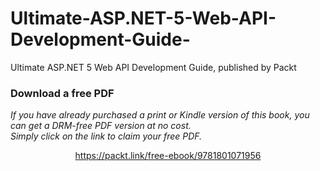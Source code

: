 # Ultimate-ASP.NET-5-Web-API-Development-Guide-
Ultimate ASP.NET 5 Web API Development Guide, published by Packt
### Download a free PDF

 <i>If you have already purchased a print or Kindle version of this book, you can get a DRM-free PDF version at no cost.<br>Simply click on the link to claim your free PDF.</i>
<p align="center"> <a href="https://packt.link/free-ebook/9781801071956">https://packt.link/free-ebook/9781801071956 </a> </p>